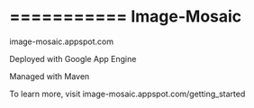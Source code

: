 ===========
Image-Mosaic
===========
image-mosaic.appspot.com

Deployed with Google App Engine

Managed with Maven

To learn more, visit image-mosaic.appspot.com/getting_started

